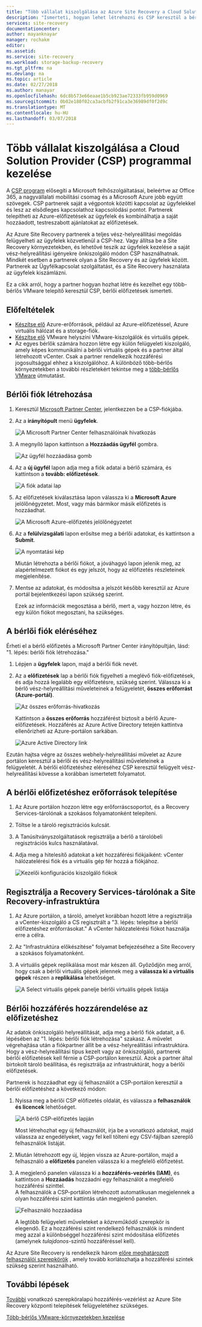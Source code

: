 ```yaml
---
title: "Több vállalat kiszolgálása az Azure Site Recovery a Cloud Solution Provider (CSP) programmal kezelése |} Microsoft Docs"
description: "Ismerteti, hogyan lehet létrehozni és CSP keresztül a bérlői előfizetések kezelése és Azure Site Recovery üzembe egy több-bérlős beállítása"
services: site-recovery
documentationcenter: 
author: mayanknayar
manager: rochakm
editor: 
ms.assetid: 
ms.service: site-recovery
ms.workload: storage-backup-recovery
ms.tgt_pltfrm: na
ms.devlang: na
ms.topic: article
ms.date: 02/27/2018
ms.author: manayar
ms.openlocfilehash: 6dc8b573e66eaae1b5cb923ae72333fb959d0969
ms.sourcegitcommit: 0b02e180f02ca3acbfb2f91ca3e36989df0f2d9c
ms.translationtype: MT
ms.contentlocale: hu-HU
ms.lasthandoff: 03/07/2018
---
```

# <a name="manage-multi-tenancy-with-the-cloud-solution-provider-csp-program"></a>Több vállalat kiszolgálása a Cloud Solution Provider (CSP) programmal kezelése

A [CSP program](https://partner.microsoft.com/en-US/cloud-solution-provider) elősegíti a Microsoft felhőszolgáltatásai, beleértve az Office 365, a nagyvállalati mobilitási csomag és a Microsoft Azure jobb együtt szövegek. CSP partnerek saját a végpontok közötti kapcsolat az ügyfelekkel és lesz az elsődleges kapcsolathoz kapcsolódási pontot. Partnerek telepítheti az Azure-előfizetések az ügyfelek és kombinálhatja a saját hozzáadott, testreszabott ajánlatokat az előfizetések.

Az Azure Site Recovery partnerek a teljes vész-helyreállítási megoldás felügyelheti az ügyfelek közvetlenül a CSP-hez. Vagy állítsa be a Site Recovery környezetekben, és lehetővé teszik az ügyfelek kezelése a saját vész-helyreállítási igényekre önkiszolgáló módon CSP használhatnak. Mindkét esetben a partnerek olyan a Site Recovery és az ügyfelek között. Partnerek az Ügyfélkapcsolat szolgáltatást, és a Site Recovery használata az ügyfelek kiszámlázni.

Ez a cikk arról, hogy a partner hogyan hozhat létre és kezelhet egy több-bérlős VMware telepítő keresztül CSP, bérlői előfizetések ismerteti.

## <a name="prerequisites"></a>Előfeltételek

- [Készítse elő](tutorial-prepare-azure.md) Azure-erőforrások, például az Azure-előfizetéssel, Azure virtuális hálózat és a storage-fiók.
- [Készítse elő](tutorial-prepare-on-premises-vmware.md) VMware helyszíni VMware-kiszolgálók és virtuális gépek.
- Az egyes bérlők számára hozzon létre egy külön felügyeleti kiszolgáló, amely képes kommunikálni a bérlői virtuális gépek és a partner által létrehozott vCenter. Csak a partner rendelkezik hozzáférési jogosultsággal ehhez a kiszolgálóhoz. A különböző több-bérlős környezetekben a további részletekért tekintse meg a [több-bérlős VMware](site-recovery-multi-tenant-support-vmware-using-csp.md) útmutatást.

## <a name="create-a-tenant-account"></a>Bérlői fiók létrehozása

1. Keresztül [Microsoft Partner Center](https://partnercenter.microsoft.com/), jelentkezzen be a CSP-fiókjába.

2. Az a **irányítópult** menü **ügyfelek**.

    ![A Microsoft Partner Center felhasználóinak hivatkozás](./media/site-recovery-manage-multi-tenancy-with-csp/csp-dashboard-display.png)

3. A megnyíló lapon kattintson a **Hozzáadás ügyfél** gombra.

    ![Az ügyfél hozzáadása gomb](./media/site-recovery-manage-multi-tenancy-with-csp/add-new-customer.png)

4. Az a **új ügyfél** lapon adja meg a fiók adatai a bérlő számára, és kattintson a **tovább: előfizetések**.

    ![A fiók adatai lap](./media/site-recovery-manage-multi-tenancy-with-csp/customer-add-filled.png)

5. Az előfizetések kiválasztása lapon válassza ki a **Microsoft Azure** jelölőnégyzetet. Most, vagy más bármikor másik előfizetés is hozzáadhat.

    ![A Microsoft Azure-előfizetés jelölőnégyzetet](./media/site-recovery-manage-multi-tenancy-with-csp/azure-subscription-selection.png)

6. Az a **felülvizsgálati** lapon erősítse meg a bérlői adatokat, és kattintson a **Submit**.

    ![A nyomtatási kép](./media/site-recovery-manage-multi-tenancy-with-csp/customer-summary-page.png)  

    Miután létrehozta a bérlői fiókot, a jóváhagyó lapon jelenik meg, az alapértelmezett fiókot és egy jelszót, hogy az előfizetés részleteinek megjelenítése.

7. Mentse az adatokat, és módosítsa a jelszót később keresztül az Azure portál bejelentkezési lapon szükség szerint.  

    Ezek az információk megosztása a bérlő, mert a, vagy hozzon létre, és egy külön fiókot megosztani, ha szükséges.

## <a name="access-the-tenant-account"></a>A bérlői fiók eléréséhez

Érheti el a bérlő előfizetés a Microsoft Partner Center irányítópultján, lásd: "1. lépés: bérlői fiók létrehozása."

1. Lépjen a **ügyfelek** lapon, majd a bérlői fiók nevét.

2. Az a **előfizetések** lap a bérlői fiók figyelheti a meglévő fiók-előfizetések, és adja hozzá legalább egy előfizetésre, szükség szerint. Válassza ki a bérlő vész-helyreállítási műveleteinek a felügyeletét, **összes erőforrást (Azure-portál)**.

    ![Az összes erőforrás-hivatkozás](./media/site-recovery-manage-multi-tenancy-with-csp/all-resources-select.png)  

    Kattintson a **összes erőforrás** hozzáférést biztosít a bérlő Azure-előfizetések. Hozzáférés az Azure Active Directory tetején kattintva ellenőrizheti az Azure-portálon sarkában.

    ![Azure Active Directory link](./media/site-recovery-manage-multi-tenancy-with-csp/aad-admin-display.png)

Ezután hajtsa végre az összes webhely-helyreállítási művelet az Azure portálon keresztül a bérlői és vész-helyreállítási műveleteinek a felügyeletét. A bérlői előfizetéshez eléréséhez CSP keresztül felügyelt vész-helyreállítási kövesse a korábban ismertetett folyamatot.

## <a name="deploy-resources-to-the-tenant-subscription"></a>A bérlői előfizetéshez erőforrások telepítése
1. Az Azure portálon hozzon létre egy erőforráscsoportot, és a Recovery Services-tárolónak a szokásos folyamatonként telepíteni.

2. Töltse le a tároló regisztrációs kulcsát.

3. A Tanúsítványszolgáltatások regisztrálja a bérlő a tárolóbeli regisztrációs kulcs használatával.

4. Adja meg a hitelesítő adatokat a két hozzáférési fiókjaiként: vCenter hálózatelérési fiók és a virtuális gép fér hozzá a fiókjához.

    ![Kezelői konfigurációs kiszolgáló fiókok](./media/site-recovery-manage-multi-tenancy-with-csp/config-server-account-display.png)

## <a name="register-site-recovery-infrastructure-to-the-recovery-services-vault"></a>Regisztrálja a Recovery Services-tárolónak a Site Recovery-infrastruktúra
1. Az Azure portálon, a tároló, amelyet korábban hozott létre a regisztrálja a vCenter-kiszolgáló a CS regisztrált a "3. lépés: telepítse a bérlői előfizetéshez erőforrásokat." A vCenter hálózatelérési fiókot használja erre a célra.
2. Az "Infrastruktúra előkészítése" folyamat befejezéséhez a Site Recovery a szokásos folyamatonként.
3. A virtuális gépek replikálása most már készen áll. Győződjön meg arról, hogy csak a bérlői virtuális gépek jelennek meg a **válassza ki a virtuális gépek** részen a **replikálása** lehetőséget.

    ![A Select virtuális gépek panelje bérlői virtuális gépek listája](./media/site-recovery-manage-multi-tenancy-with-csp/tenant-vm-display.png)

## <a name="assign-tenant-access-to-the-subscription"></a>Bérlői hozzáférés hozzárendelése az előfizetéshez

Az adatok önkiszolgáló helyreállítását, adja meg a bérlő fiók adatait, a 6. lépésében az "1. lépés: bérlői fiók létrehozása" szakasz. A művelet végrehajtása után a fiókpartner állít be a vész-helyreállítási infrastruktúra. Hogy a vész-helyreállítási típus kezelt vagy az önkiszolgáló, partnerek bérlői előfizetések kell férnie a CSP-portálon keresztül. Azok a partner által birtokolt tároló beállítása, és regisztrálja az infrastruktúrát, hogy a bérlői előfizetések.

Partnerek is hozzáadhat egy új felhasználót a CSP-portálon keresztül a bérlői előfizetéshez a következő módon:

1. Nyissa meg a bérlői CSP előfizetés oldalát, és válassza a **felhasználók és licencek** lehetőséget.

    ![A bérlő CSP-előfizetés lapján](./media/site-recovery-manage-multi-tenancy-with-csp/users-and-licences.png)

    Most létrehozhat egy új felhasználót, írja be a vonatkozó adatokat, majd válassza az engedélyeket, vagy fel kell tölteni egy CSV-fájlban szereplő felhasználók listáját.

2. Miután létrehozott egy új, lépjen vissza az Azure-portálon, majd a felhasználó a **előfizetés** panelen válassza ki a megfelelő előfizetést.

3. A megjelenő panelen válassza ki a **hozzáférés-vezérlés (IAM)**, és kattintson a **Hozzáadás** hozzáadni egy felhasználót a megfelelő hozzáférési szinttel.      
    A felhasználók a CSP-portálon létrehozott automatikusan megjelennek a olyan hozzáférési szint kattintás után megjelenő panelen.

    ![Felhasználó hozzáadása](./media/site-recovery-manage-multi-tenancy-with-csp/add-user-subscription.png)

    A legtöbb felügyeleti műveleteket a *közreműködő* szerepkör is elegendő. Ez a hozzáférési szint rendelkező felhasználók is mindent meg azzal a különbséggel hozzáférési szint módosítása előfizetés (amelynek *tulajdonos*-szintű hozzáféréssel kell).

  Az Azure Site Recovery is rendelkezik három [előre meghatározott felhasználói szerepkörök](site-recovery-role-based-linked-access-control.md) , amely tovább korlátozhatja a hozzáférési szintek szükség szerint használható.

## <a name="next-steps"></a>További lépések
  [További](site-recovery-role-based-linked-access-control.md) vonatkozó szerepköralapú hozzáférés-vezérlést az Azure Site Recovery központi telepítések felügyeletéhez szükséges.

  [Több-bérlős VMware-környezetekben kezelése](site-recovery-multi-tenant-support-vmware-using-csp.md)
